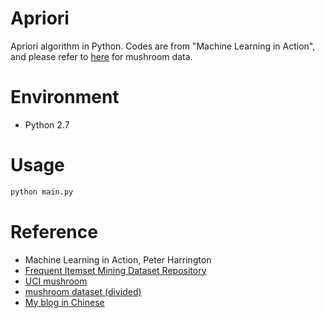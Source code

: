 # Apriori

Apriori algorithm in Python.
Codes are from "Machine Learning in Action", and please refer to [here](http://archive.ics.uci.edu/ml/machine-learning-databases/mushroom/) for mushroom data.

# Environment

- Python 2.7

# Usage

```python
python main.py
```

# Reference

- Machine Learning in Action, Peter Harrington
- [Frequent Itemset Mining Dataset Repository](http://fimi.ua.ac.be/data/)
- [UCI mushroom](http://archive.ics.uci.edu/ml/machine-learning-databases/mushroom/)
- [mushroom dataset (divided)](https://github.com/aksnzhy/xlearn/tree/master/demo/classification/mushroom)
- [My blog in Chinese](https://blog.csdn.net/songbinxu/article/details/80398819)